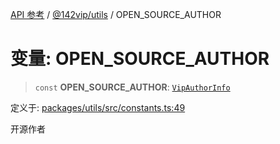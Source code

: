[API 参考](../../../packages.md) / [@142vip/utils](../index.md) / OPEN\_SOURCE\_AUTHOR

# 变量: OPEN\_SOURCE\_AUTHOR

> `const` **OPEN\_SOURCE\_AUTHOR**: [`VipAuthorInfo`](../interfaces/VipAuthorInfo.md)

定义于: [packages/utils/src/constants.ts:49](https://github.com/142vip/core-x/blob/293ce1057e8ca17514533d1e98d7acd05ef45b34/packages/utils/src/constants.ts#L49)

开源作者
